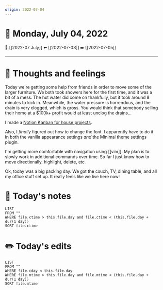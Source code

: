 ```yaml
---
origin: 2022-07-04
---
```

# 📅 Monday, July 04, 2022
🔀 [[2022-07 July]]
⬅️ [[2022-07-03]]
➡️ [[2022-07-05]]

---
# 💭 Thoughts and feelings
Today we're getting some help from friends in order to move some of the larger furniture. We both took showers here for the first time, and it was a bit of a mess. The hot water did come on thankfully, but it took around 8 minutes to kick in. Meanwhile, the water pressure is horrendous, and the drain is very clogged, which is gross. You would think that somebody selling their home at a $100k+ profit would at least unclog the drains...

I made a [Notion Kanban for house projects](https://www.notion.so/24656e94c1124ce3994c67365b8aa64c?v=cd3e5fc256cc4fb191fc0159353d834f). 

Also, I *finally* figured out how to change the font. I apparently have to do it in both the vanilla appearance settings *and* the Minimal theme settings plugin.

I'm getting more comfortable with navigation using [[vim]]. My plan is to slowly work in additional commands over time. So far I just know how to move directionally, highlight, delete, etc.

Ok, today was a big packing day. We got the couch, TV, dining table, and all my office stuff set up. It really feels like we live here now!

# 📝 Today's notes
```dataview
LIST 
FROM ""
WHERE file.ctime > this.file.day and file.ctime < (this.file.day + dur(1 day))
SORT file.ctime
```
# ✏️ Today's edits
```dataview
LIST
FROM ""
WHERE file.cday < this.file.day
WHERE file.mtime > this.file.day and file.mtime < (this.file.day + dur(1 day))
SORT file.mtime
```